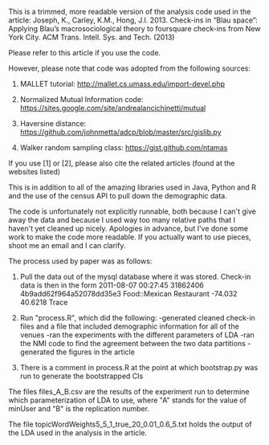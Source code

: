 This is a trimmed, more readable version of the analysis code used in the article: 
Joseph, K., Carley, K.M., Hong, J.I. 2013. Check-ins in “Blau space”: Applying Blau’s macrosociological theory to
foursquare check-ins from New York City. ACM Trans. Intell. Sys. and Tech. (2013)

Please refer to this article if you use the code.

However, please note that code was adopted from the following sources:

1. MALLET tutorial: http://mallet.cs.umass.edu/import-devel.php

2. Normalized Mutual Information code: https://sites.google.com/site/andrealancichinetti/mutual

3. Haversine distance: https://github.com/johnmetta/adcp/blob/master/src/gislib.py

4. Walker random sampling class: https://gist.github.com/ntamas

If you use [1] or [2], please also cite the related articles (found at the websites listed)

This is in addition to all of the amazing libraries used in Java, Python and R 
and the use of the census API to pull down the demographic data.

The code is unfortunately not explicitly runnable, both because I can't give away the data
and because I used way too many relative paths that I haven't yet cleaned up nicely. 
 Apologies in advance, but I've done some work to make the code more readable. 
 If you actually want to use pieces, shoot me an email and I can clarify.

The process used by paper was as follows:

1. Pull the data out of the mysql database where it was stored. Check-in data is then in the form
2011-08-07 00:27:45  31862406	4b9add62f964a52078dd35e3	Food::Mexican Restaurant	-74.032	40.6218	Trace

2. Run "process.R", which did the following:
-generated cleaned check-in files and a file that included demographic information for all of the venues 
-ran the experiments with the different parameters of LDA 
-ran the NMI code to find the agreement between the two data partitions
-generated the figures in the article

3. There is a comment in process.R at the point at which bootstrap.py was run to generate the
bootstrapped CIs

The files files_A_B.csv are the results of the experiment run to determine which parameterization
of LDA to use, where "A" stands for the value of minUser and "B" is the replication number.

The file topicWordWeights5_5_1_true_20_0.01_0.6_5.txt holds the output of the LDA used in the 
analysis in the article.